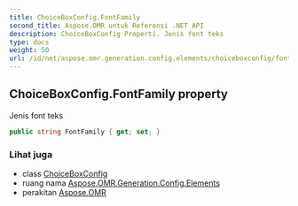 ```yaml
---
title: ChoiceBoxConfig.FontFamily
second_title: Aspose.OMR untuk Referensi .NET API
description: ChoiceBoxConfig Properti. Jenis font teks
type: docs
weight: 50
url: /id/net/aspose.omr.generation.config.elements/choiceboxconfig/fontfamily/
---
```

## ChoiceBoxConfig.FontFamily property

Jenis font teks

```csharp
public string FontFamily { get; set; }
```

### Lihat juga

* class [ChoiceBoxConfig](../)
* ruang nama [Aspose.OMR.Generation.Config.Elements](../../choiceboxconfig/)
* perakitan [Aspose.OMR](../../../)


